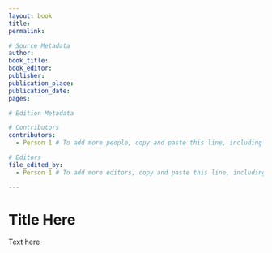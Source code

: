 ```yaml
---
layout: book
title: 
permalink: 

# Source Metadata
author: 
book_title: 
book_editor: 
publisher: 
publication_place: 
publication_date: 
pages: 

# Edition Metadata

# Contributors
contributors: 
  - Person 1 # To add more people, copy and paste this line, including the 2 spaces at the beginning of the line. To list none, delete this line.

# Editors
file_edited_by: 
  - Person 1 # To add more editors, copy and paste this line, including the 2 spaces at the beginning of the line. If there are none, or to use the editor(s) listed in _config.yml, delete this line.

---
```


# Title Here

Text here